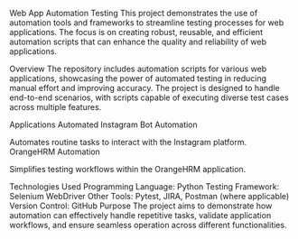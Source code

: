 Web App Automation Testing
This project demonstrates the use of automation tools and frameworks to streamline testing processes for web applications. The focus is on creating robust, reusable, and efficient automation scripts that can enhance the quality and reliability of web applications.

Overview
The repository includes automation scripts for various web applications, showcasing the power of automated testing in reducing manual effort and improving accuracy. The project is designed to handle end-to-end scenarios, with scripts capable of executing diverse test cases across multiple features.

Applications Automated
Instagram Bot Automation

Automates routine tasks to interact with the Instagram platform.
OrangeHRM Automation

Simplifies testing workflows within the OrangeHRM application.

Technologies Used
Programming Language: Python
Testing Framework: Selenium WebDriver
Other Tools: Pytest, JIRA, Postman (where applicable)
Version Control: GitHub
Purpose
The project aims to demonstrate how automation can effectively handle repetitive tasks, validate application workflows, and ensure seamless operation across different functionalities.

